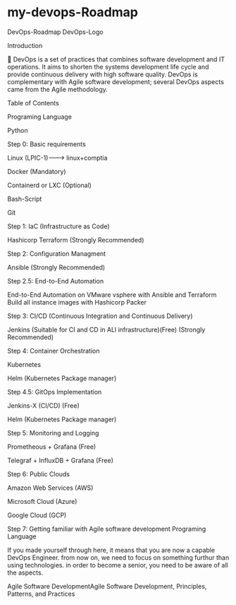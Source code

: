 # my-devops-Roadmap


DevOps-Roadmap
DevOps-Logo

Introduction

📌 DevOps is a set of practices that combines software development and IT operations. It aims to shorten the systems development life cycle and provide continuous delivery with high software quality. DevOps is complementary with Agile software development; several DevOps aspects came from the Agile methodology.


Table of Contents

Programing Language

Python

Step 0: Basic requirements

Linux (LPIC-1)---> linux+comptia

Docker (Mandatory)

Containerd or LXC (Optional)

Bash-Script

Git

Step 1: IaC (Infrastructure as Code)

Hashicorp Terraform (Strongly Recommended)


Step 2: Configuration Managment

Ansible (Strongly Recommended)

Step 2.5: End-to-End Automation

End-to-End Automation on VMware vsphere with Ansible and Terraform
Build all instance images with Hashicorp Packer

Step 3: CI/CD (Continuous Integration and Continuous Delivery)

Jenkins (Suitable for CI and CD in ALl infrastructure)(Free) (Strongly Recommended)

Step 4: Container Orchestration

Kubernetes

Helm (Kubernetes Package manager)

Step 4.5: GitOps Implementation

Jenkins-X (CI/CD) (Free)

Helm (Kubernetes Package manager)

Step 5: Monitoring and Logging

Prometheous + Grafana (Free)

Telegraf + InfluxDB + Grafana (Free)

Step 6: Public Clouds

Amazon Web Services (AWS)

Microsoft Cloud (Azure)

Google Cloud (GCP)

Step 7: Getting familiar with Agile software development
Programing Language

If you made yourself through here, it means that you are now a capable DevOps Engineer. from now on, we need to focus on something furthur than using technologies. in order to become a senior, you need to be aware of all the aspects.

Agile Software DevelopmentAgile Software Development, Principles, Patterns, and Practices
